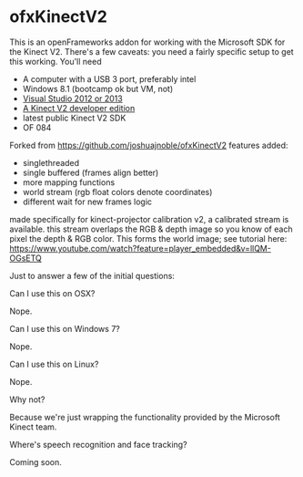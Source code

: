 ofxKinectV2
===========

This is an openFrameworks addon for working with the Microsoft SDK for the Kinect V2. There's a few caveats: you need a fairly specific setup to get this working. You'll need

* A computer with a USB 3 port, preferably intel
* Windows 8.1 (bootcamp ok but VM, not)
* [Visual Studio 2012 or 2013](http://www.visualstudio.com/)
* [A Kinect V2 developer edition](http://www.microsoft.com/en-us/kinectforwindows/Purchase/developer-sku.aspx)
* latest public Kinect V2 SDK 
* OF 084

Forked from https://github.com/joshuajnoble/ofxKinectV2
features added:
* singlethreaded
* single buffered (frames align better)
* more mapping functions
* world stream (rgb float colors denote coordinates)
* different wait for new frames logic 

made specifically for kinect-projector calibration v2, a calibrated stream is available.
this stream overlaps the RGB & depth image so you know of each pixel the depth & RGB color.
This forms the world image; see tutorial here: 
https://www.youtube.com/watch?feature=player_embedded&v=llQM-OGsETQ


Just to answer a few of the initial questions:

Can I use this on OSX?

Nope.

Can I use this on Windows 7?

Nope.

Can I use this on Linux?

Nope.

Why not?

Because we're just wrapping the functionality provided by the Microsoft Kinect team.

Where's speech recognition and face tracking?

Coming soon.
